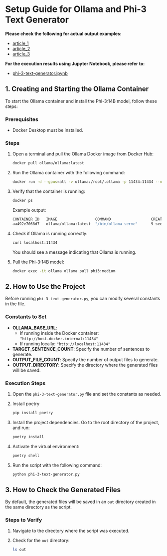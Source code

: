 # Setup Guide for Ollama and Phi-3 Text Generator

**Please check the following for actual output examples:**
- [article_1](phi-3-text-generator/out.example/article_1.txt)
- [article_2](phi-3-text-generator/out.example/article_2.txt)
- [article_3](phi-3-text-generator/out.example/article_3.txt)

**For the execution results using Jupyter Notebook, please refer to:**
- [phi-3-text-generator.ipynb](phi-3-text-generator/phi-3-text-generator.ipynb)

## 1. Creating and Starting the Ollama Container

To start the Ollama container and install the Phi-3:14B model, follow these steps:

### Prerequisites

- Docker Desktop must be installed.

### Steps

1. Open a terminal and pull the Ollama Docker image from Docker Hub:

   ```sh
   docker pull ollama/ollama:latest
   ```

2. Run the Ollama container with the following command:

   ```sh
   docker run -d --gpus=all -v ollama:/root/.ollama -p 11434:11434 --name ollama ollama/ollama
   ```

3. Verify that the container is running:

   ```sh
   docker ps
   ```

   Example output:

   ```sh
   CONTAINER ID   IMAGE                 COMMAND                  CREATED          STATUS          PORTS                     NAMES
   aa492e7068d7   ollama/ollama:latest  "/bin/ollama serve"      9 seconds ago    Up 8 seconds    0.0.0.0:11434->11434/tcp  ollama
   ```

4. Check if Ollama is running correctly:

   ```sh
   curl localhost:11434
   ```

   You should see a message indicating that Ollama is running.

5. Pull the Phi-3:14B model:

   ```sh
   docker exec -it ollama ollama pull phi3:medium
   ```

## 2. How to Use the Project

Before running `phi-3-text-generator.py`, you can modify several constants in the file.

### Constants to Set

- **OLLAMA_BASE_URL**:
  - If running inside the Docker container: `"http://host.docker.internal:11434"`
  - If running locally: `"http://localhost:11434"`
- **TARGET_SENTENCE_COUNT**: Specify the number of sentences to generate.
- **OUTPUT_FILE_COUNT**: Specify the number of output files to generate.
- **OUTPUT_DIRECTORY**: Specify the directory where the generated files will be saved.

### Execution Steps

1. Open the `phi-3-text-generator.py` file and set the constants as needed.
2. Install poetry
   ```sh
   pip install poetry
   ```
3. Install the project dependencies. Go to the root directory of the project, and run:
   ```sh
   poetry install
   ```
4. Activate the virtual environment:
   ```sh
   poetry shell
   ```
5. Run the script with the following command:

   ```sh
   python phi-3-text-generator.py
   ```

## 3. How to Check the Generated Files

By default, the generated files will be saved in an `out` directory created in the same directory as the script.

### Steps to Verify

1. Navigate to the directory where the script was executed.
2. Check for the `out` directory:

   ```sh
   ls out
   ```
